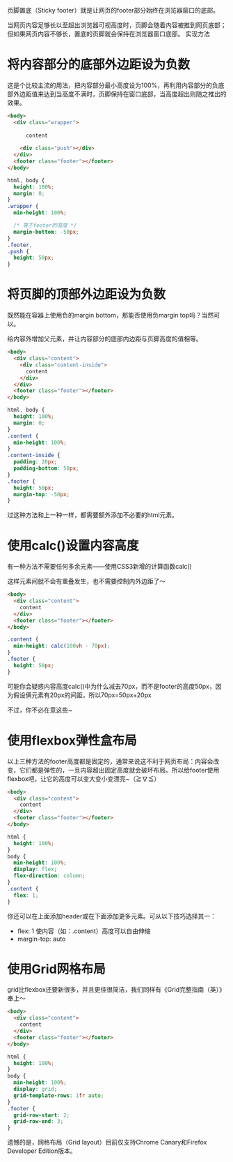 页脚置底（Sticky footer）就是让网页的footer部分始终在浏览器窗口的底部。

当网页内容足够长以至超出浏览器可视高度时，页脚会随着内容被推到网页底部；但如果网页内容不够长，置底的页脚就会保持在浏览器窗口底部。
实现方法
# 将内容部分的底部外边距设为负数
这是个比较主流的用法，把内容部分最小高度设为100%，再利用内容部分的负底部外边距值来达到当高度不满时，页脚保持在窗口底部，当高度超出则随之推出的效果。

```html
<body>
  <div class="wrapper">
  
      content
      
    <div class="push"></div>
  </div>
  <footer class="footer"></footer>
</body>
```
```css
html, body {
  height: 100%;
  margin: 0;
}
.wrapper {
  min-height: 100%;

  /* 等于footer的高度 */
  margin-bottom: -50px;
}
.footer,
.push {
  height: 50px;
}
```
# 将页脚的顶部外边距设为负数
既然能在容器上使用负的margin bottom，那能否使用负margin top吗？当然可以。

给内容外增加父元素，并让内容部分的底部内边距与页脚高度的值相等。
```html
<body>
  <div class="content">
    <div class="content-inside">
      content
    </div>
  </div>
  <footer class="footer"></footer>
</body>
```
```css
html, body {
  height: 100%;
  margin: 0;
}
.content {
  min-height: 100%;
}
.content-inside {
  padding: 20px;
  padding-bottom: 50px;
}
.footer {
  height: 50px;
  margin-top: -50px;
}
```
过这种方法和上一种一样，都需要额外添加不必要的html元素。

# 使用calc()设置内容高度
有一种方法不需要任何多余元素——使用CSS3新增的计算函数calc()

这样元素间就不会有重叠发生，也不需要控制内外边距了～
```html
<body>
  <div class="content">
    content
  </div>
  <footer class="footer"></footer>
</body>
```
```css
.content {
  min-height: calc(100vh - 70px);
}
.footer {
  height: 50px;
}
```
可能你会疑惑内容高度calc()中为什么减去70px，而不是footer的高度50px，因为假设俩元素有20px的间距，所以70px=50px+20px

不过，你不必在意这些~

# 使用flexbox弹性盒布局
以上三种方法的footer高度都是固定的，通常来说这不利于网页布局：内容会改变，它们都是弹性的，一旦内容超出固定高度就会破坏布局。所以给footer使用flexbox吧，让它的高度可以变大变小变漂亮~（≧∇≦）
```html
<body>
  <div class="content">
    content
  </div>
  <footer class="footer"></footer>
</body>
```
```css
html {
  height: 100%;
}
body {
  min-height: 100%;
  display: flex;
  flex-direction: column;
}
.content {
  flex: 1;
}
```
你还可以在上面添加header或在下面添加更多元素。可从以下技巧选择其一：
- flex: 1 使内容（如：.content）高度可以自由伸缩
- margin-top: auto

# 使用Grid网格布局
grid比flexbox还要新很多，并且更佳很简洁，我们同样有《Grid完整指南（英）》奉上～
```html
<body>
  <div class="content">
    content
  </div>
  <footer class="footer"></footer>
</body>
```
```css
html {
  height: 100%;
}
body {
  min-height: 100%;
  display: grid;
  grid-template-rows: 1fr auto;
}
.footer {
  grid-row-start: 2;
  grid-row-end: 3;
}
```
遗憾的是，网格布局（Grid layout）目前仅支持Chrome Canary和Firefox Developer Edition版本。